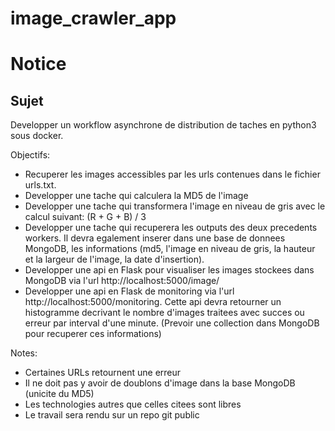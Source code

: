 # image_crawler_app

# Notice

## Sujet

Developper un workflow asynchrone de distribution de taches en python3 sous docker.

Objectifs:
- Recuperer les images accessibles par les urls contenues dans le fichier urls.txt.
- Developper une tache qui calculera la MD5 de l'image
- Developper une tache qui transformera l'image en niveau de gris avec le calcul suivant: (R + G + B) / 3
- Developper une tache qui recuperera les outputs des deux precedents workers. Il devra egalement inserer dans une base
de donnees MongoDB, les informations (md5, l'image en niveau de gris, la hauteur et la largeur de l'image, la date d'insertion).
- Developper une api en Flask pour visualiser les images stockees dans MongoDB via l'url http://localhost:5000/image/<MD5>
- Developper une api en Flask de monitoring via l'url http://localhost:5000/monitoring. Cette api devra retourner un
histogramme decrivant le nombre d'images traitees avec succes ou erreur par interval d'une minute. (Prevoir une collection dans MongoDB pour recuperer ces informations)


Notes:
- Certaines URLs retournent une erreur
- Il ne doit pas y avoir de doublons d'image dans la base MongoDB (unicite du MD5)
- Les technologies autres que celles citees sont libres
- Le travail sera rendu sur un repo git public
